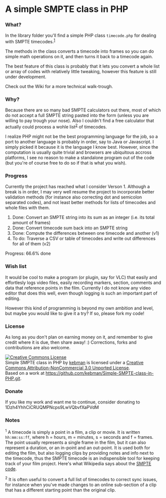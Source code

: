 A simple SMPTE class in PHP
===================

### What? 
In the library folder you'll find a simple PHP class <code>timecode.php</code> for dealing with SMPTE timecodes.<sup><a href="#timecodes">1</a></sup> 

The methods in the class converts a timecode into frames so you can do simple math operations on it, and then turns it back to a timecode again.

The best feature of this class is probably that it lets you convert a whole list or array of codes with relatively little tweaking, however this feature is still under development.

Check out the Wiki for a more technical walk-trough.

### Why?
Because there are so many bad SMPTE calculators out there, most of which do not accept a full SMPTE string pasted into the form (unless you are willing to pay trough your nose). Also I couldn't find a free calculator that actually could process a wohle list<sup><a href="#timelist">2</a></sup> of timecodes.

I realize PHP might not be the best programming language for the job, so a port to another language is probably in order, say to Java or Javascript. I simply picked it because it is the language I know best. However, since the computation is usually quite trivial and browsers are ubiquitous accross platforms, I see no reason to make a standalone program out of the code (but you're of course free to do so if that is what you wish).

### Progress
Currently the project has reached what I consider Verson 1. Although a break is in order, I may very well resume the project to incorporate better validation methods (for instance also correcting dot and semicolon separated codes), and not least better methods for lists of timecodes and whole files with them.

1. Done: Convert an SMPTE string into its sum as an integer (i.e. its total amount of frames)
2. Done: Convert timecode sum back into an SMPTE string
3. Done: Compute the differences between one timecode and another (v1)
4. To do: Traverse a CSV or table of timecodes and write out differences for all of them (v2)

Progress: 66.6% done

### Wish list
It would be cool to make a program (or plugin, say for VLC) that easily and effortlesly logs video files, easily recording markers, section, comments and data that reference points in the film. Currently I do not know any video editor that does this well, even though logging is such an important part of editing. 

However this kind of programming is beyond my own ambition and level, but maybe you would like to give it a try? If so, please fork my code! 

### License
As long as you don't plan on earning money on it, and remember to give credit where it is due, then share away! :) Corrections, forks and contributions are also welcome.

<a rel="license" href="http://creativecommons.org/licenses/by-nc/3.0/"><img alt="Creative Commons License" style="border-width:0" src="http://i.creativecommons.org/l/by-nc/3.0/88x31.png" /></a><br /><span xmlns:dct="http://purl.org/dc/terms/" property="dct:title">Simple SMPTE class in PHP</span> by <a xmlns:cc="http://creativecommons.org/ns#" href="https://github.com/kebman/Simple-SMPTE-class-in-PHP.git" property="cc:attributionName" rel="cc:attributionURL">kebman</a> is licensed under a <a rel="license" href="http://creativecommons.org/licenses/by-nc/3.0/">Creative Commons Attribution-NonCommercial 3.0 Unported License</a>.<br />Based on a work at <a xmlns:dct="http://purl.org/dc/terms/" href="https://github.com/kebman/Simple-SMPTE-class-in-PHP.git" rel="dct:source">https://github.com/kebman/Simple-SMPTE-class-in-PHP.git</a>.

### Donate
If you like my work and want me to continue, consider donating to 1Dzh4YhhCiCRUQMPNcps9LwVQbvfXaPVdM

### Notes
<sup><a id="timecodes">1</a></sup> A timecode is simply a point in a film, a clip or movie. It is written <code>hh:mm:ss:ff</code>, where h = hours, m = minutes, s = seconds and f = frames. The point usually represents a single frame in the film, but it can also represent a duration, or an in-point and an out-point. It is used both for editing the film, but also logging clips by providing notes and info next to the timecode, thus the SMPTE timecode is an indispensible tool for keeping track of your film project. Here's what Wikipedia says about the <a href="http://en.wikipedia.org/wiki/SMPTE_timecode">SMPTE code</a>. 

<sup><a id="timelist">2</a></sup> It is often useful to convert a full list of timecodes to correct sync issues, for instance when you've made changes to an online sub-section of a clip that has a different starting point than the original clip.
